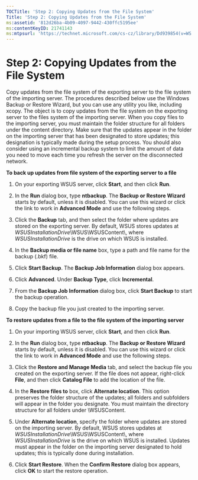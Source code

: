 ```yaml
---
TOCTitle: 'Step 2: Copying Updates from the File System'
Title: 'Step 2: Copying Updates from the File System'
ms:assetid: '812d26ba-4b09-4097-9442-430ffc5195ee'
ms:contentKeyID: 21741143
ms:mtpsurl: 'https://technet.microsoft.com/cs-cz/library/Dd939854(v=WS.10)'
---
```


Step 2: Copying Updates from the File System
============================================

Copy updates from the file system of the exporting server to the file system of the importing server. The procedures described below use the Windows Backup or Restore Wizard, but you can use any utility you like, including xcopy. The object is to copy updates from the file system on the exporting server to the files system of the importing server. When you copy files to the importing server, you must maintain the folder structure for all folders under the content directory. Make sure that the updates appear in the folder on the importing server that has been designated to store updates; this designation is typically made during the setup process. You should also consider using an incremental backup system to limit the amount of data you need to move each time you refresh the server on the disconnected network.

**To back up updates from file system of the exporting server to a file**
1.  On your exporting WSUS server, click **Start**, and then click **Run**.

2.  In the **Run** dialog box, type **ntbackup**. The **Backup or Restore Wizard** starts by default, unless it is disabled. You can use this wizard or click the link to work in **Advanced Mode** and use the following steps.

3.  Click the **Backup** tab, and then select the folder where updates are stored on the exporting server. By default, WSUS stores updates at *WSUSInstallationDrive*\\WSUS\\WSUSContent\\, where *WSUSInstallationDrive* is the drive on which WSUS is installed.

4.  In the **Backup media or file name** box, type a path and file name for the backup (.bkf) file.

5.  Click **Start Backup**. The **Backup Job Information** dialog box appears.

6.  Click **Advanced**. Under **Backup Type**, click **Incremental**.

7.  From the **Backup Job Information** dialog box, click **Start Backup** to start the backup operation.

8.  Copy the backup file you just created to the importing server.

**To restore updates from a file to the file system of the importing server**
1.  On your importing WSUS server, click **Start**, and then click **Run**.

2.  In the **Run** dialog box, type **ntbackup**. The **Backup or Restore Wizard** starts by default, unless it is disabled. You can use this wizard or click the link to work in **Advanced Mode** and use the following steps.

3.  Click the **Restore and Manage Media** tab, and select the backup file you created on the exporting server. If the file does not appear, right-click **File**, and then click **Catalog File** to add the location of the file.

4.  In the **Restore files to** box, click **Alternate location**. This option preserves the folder structure of the updates; all folders and subfolders will appear in the folder you designate. You must maintain the directory structure for all folders under \\WSUSContent.

5.  Under **Alternate location**, specify the folder where updates are stored on the importing server. By default, WSUS stores updates at *WSUSInstallationDrive*\\WSUS\\WSUSContent\\, where *WSUSInstallationDrive* is the drive on which WSUS is installed. Updates must appear in the folder on the importing server designated to hold updates; this is typically done during installation.

6.  Click **Start Restore**. When the **Confirm Restore** dialog box appears, click **OK** to start the restore operation.
